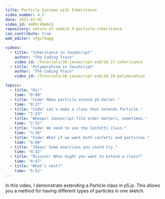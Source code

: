 ```yaml
---
title: Particle Systems with Inheritance
video_number: 4.3
date: 2021-03-02
video_id: 44RSr49m6LU
repository: nature-of-code/4.3-particle-inheritance
can_contribute: true
web_editor: vYgv7Xagg

videos:
  - title: "Inheritance in JavaScript"
    author: "The Coding Train"
    video_id: /Tutorials/16-javascript-es6/16.17-inheritance
  - title: "Polymorphism in JavaScript"
    author: "The Coding Train"
    video_id: /Tutorials/16-javascript-es6/16.18-polymorphism

topics:
  - title: "Hi!"
    time: "0:00"
  - title: "Code! Make particle extend p5.Vector."
    time: "0:27"
  - title: "Code! Let's make a class that extends Particle."
    time: "1:23"
  - title: "Whoops! Javascript file order matters, sometimes."
    time: "2:52"
  - title: "Code! We need to use the Confetti class."
    time: "3:26"
  - title: "Code! What if we want both confetti and particles."
    time: "4:00"
  - title: "Ideas! Some exercises you could try."
    time: "4:32"
  - title: "Discuss! When might you want to extend a class?"
    time: "4:47"
  - title: "What's next?"
    time: "5:52"
---
```


In this video, I demonstrate extending a Particle class in p5.js. This allows you a method for having different types of particles in one sketch.
